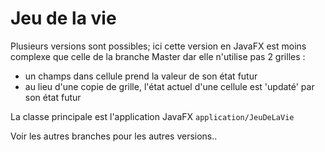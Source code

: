 # Jeu de la vie


Plusieurs versions sont possibles; ici cette version en JavaFX est moins complexe que celle de la branche Master dar elle n'utilise pas 2 grilles : 
- un champs dans cellule prend la valeur de son état futur
- au lieu d'une copie de grille, l'état actuel d'une cellule est 'updaté' par son état futur

La classe principale est l'application JavaFX `application/JeuDeLaVie`

Voir les autres branches pour les autres versions..
